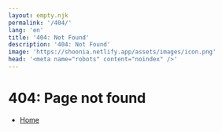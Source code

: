 ```yaml
---
layout: empty.njk
permalink: '/404/'
lang: 'en'
title: '404: Not Found'
description: '404: Not Found'
image: 'https://shoonia.netlify.app/assets/images/icon.png'
head: '<meta name="robots" content="noindex" />'
---
```


# 404: Page not found

- [Home](/)
